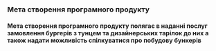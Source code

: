 ### Мета створення програмного продукту
#### Метa створення програмного продукту полягає в наданні послуг замовлення бургерів з тунцем та дизайнерських тарілок до них а також надати можливість спілкуватися про побудову бункерів 
